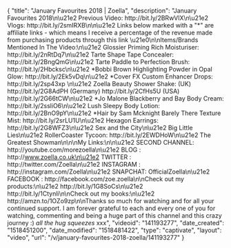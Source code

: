 {
    "title": "January Favourites 2018 | Zoella",
    "description": "January Favourites 2018\n\u21e2 Previous Video: http:\/\/bit.ly\/2BRwVlX\n\u21e2 Vlogs: http:\/\/bit.ly\/2smIRXB\n\n\u21e2 Links below marked with a \"*\" are affiliate links - which means I receive a percentage of the revenue made from purchasing products through this link \u21e0\n\nItems\/Brands Mentioned In The Video:\n\u21e2 Glossier Priming Rich Moisturiser: http:\/\/bit.ly\/2nRtDq7\n\u21e2 Tarte Shape Tape Concealer: http:\/\/bit.ly\/2BngQmG\n\u21e2 Tarte Paddle to Perfection Brush: http:\/\/bit.ly\/2Hbcksc\n\u21e2 *Bobbi Brown Highlighting Powder in Opal Glow: http:\/\/bit.ly\/2Ek5vDq\n\u21e2 *Cover FX Custom Enhancer Drops: http:\/\/bit.ly\/2sp43xp \n\u21e2 Zoella Beauty Shower Shake: (UK) http:\/\/bit.ly\/2G8AdPH (Germany) http:\/\/bit.ly\/2CfHs5U (USA) http:\/\/bit.ly\/2G66tCW\n\u21e2 *Jo Malone Blackberry and Bay Body Cream: http:\/\/bit.ly\/2ssliO6\n\u21e2 Lush Sleepy Body Lotion: http:\/\/bit.ly\/2BnO9pY\n\u21e2 *Hair by Sam Mcknight Barely There Texture Mist: http:\/\/bit.ly\/2srLU1U\n\u21e2 Hexagon Earrings: http:\/\/bit.ly\/2G8WFZ3\n\u21e2 Sex and the City\n\u21e2 Big Little Lies\n\u21e2 RollerCoaster Tycoon: http:\/\/bit.ly\/2EWDHoW\n\u21e2 The Greatest Showman\n\n\nMy Links:\n\n\u21e2 SECOND CHANNEL: http:\/\/youtube.com\/morezoella\n\u21e2 BLOG : http:\/\/www.zoella.co.uk\n\u21e2 TWITTER : http:\/\/twitter.com\/Zoella\n\u21e2 INSTAGRAM : http:\/\/instagram.com\/Zoella\n\u21e2 SNAPCHAT: OfficialZoella\n\u21e2 FACEBOOK : http:\/\/facebook.com\/zoe.zoella\n\nCheck out my products:\n\u21e2 http:\/\/bit.ly\/1G8SoCs\n\u21e2 http:\/\/bit.ly\/1Ctynli\n\nCheck out my books:\n\u21e2 http:\/\/amzn.to\/1OZo9zp\n\nThanks so much for watching and for all your continued support. I am forever grateful to each and every one of you for watching, commenting and being a huge part of this channel and this crazy journey :) *all the hug squeezes* xxx",
    "videoid": "141193277",
    "date_created": "1518451200",
    "date_modified": "1518481422",
    "type": "captivate",
    "layout": "video",
    "url": "\/v\/january-favourites-2018-zoella\/141193277"
}